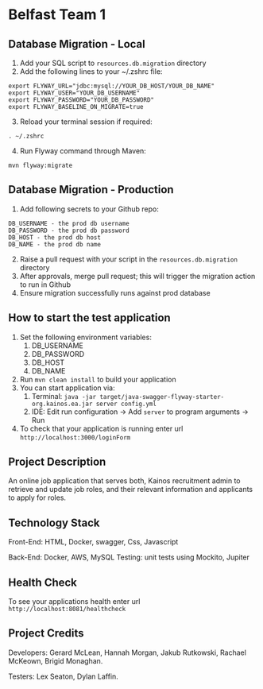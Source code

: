 # Belfast Team 1

Database Migration - Local
---

1. Add your SQL script to `resources.db.migration` directory
2. Add the following lines to your ~/.zshrc file:

```
export FLYWAY_URL="jdbc:mysql://YOUR_DB_HOST/YOUR_DB_NAME"
export FLYWAY_USER="YOUR_DB_USERNAME"
export FLYWAY_PASSWORD="YOUR_DB_PASSWORD"
export FLYWAY_BASELINE_ON_MIGRATE=true
```

3. Reload your terminal session if required:

```
. ~/.zshrc
```

4. Run Flyway command through Maven:

```
mvn flyway:migrate
```

Database Migration - Production
---

1. Add following secrets to your Github repo:

```
DB_USERNAME - the prod db username
DB_PASSWORD - the prod db password
DB_HOST - the prod db host
DB_NAME - the prod db name
```

2. Raise a pull request with your script in the `resources.db.migration` directory
3. After approvals, merge pull request; this will trigger the migration action to run in Github
4. Ensure migration successfully runs against prod database

How to start the test application
---

1. Set the following environment variables:
    1. DB_USERNAME
    2. DB_PASSWORD
    3. DB_HOST
    4. DB_NAME
2. Run `mvn clean install` to build your application
3. You can start application via:
    1. Terminal: `java -jar target/java-swagger-flyway-starter-org.kainos.ea.jar server config.yml`
    2. IDE: Edit run configuration -> Add `server` to program arguments -> Run
4. To check that your application is running enter url `http://localhost:3000/loginForm`

Project Description
---
An online job application that serves both,
Kainos recruitment admin to retrieve and update job roles,
and their relevant information and applicants to apply for roles.

Technology Stack
---
Front-End: HTML, Docker, swagger, Css, Javascript

Back-End:  Docker, AWS, MySQL Testing: unit tests using Mockito, Jupiter

Health Check
---

To see your applications health enter url `http://localhost:8081/healthcheck`

Project Credits
---
Developers:
Gerard McLean,
Hannah Morgan,
Jakub Rutkowski,
Rachael McKeown,
Brigid Monaghan.

Testers:
Lex Seaton,
Dylan Laffin.
